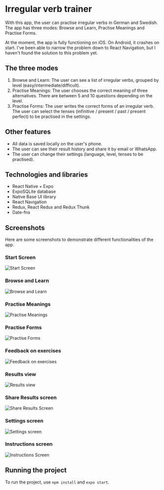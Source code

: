 # Irregular verb trainer

With this app, the user can practise irregular verbs in German and Swedish. The app has three modes: Browse and Learn, Practise Meanings and Practise Forms. 

At the moment, the app is fully functioning on iOS. On Android, it crashes on start. I've been able to narrow the problem down to React Navigation, but I haven't found the solution to this problem yet.

## The three modes

1. Browse and Learn: The user can see a list of irregular verbs, grouped by level (easy/intermediate/difficult).
2. Practise Meanings: The user chooses the correct meaning of three alternatives. There are between 5 and 10 questions depending on the level.
3. Practise Forms: The user writes the correct forms of an irregular verb. The user can select the tenses (infinitive / present / past / present perfect) to be practised in the settings.

## Other features

* All data is saved locally on the user's phone.
* The user can see their result history and share it by email or WhatsApp.
* The user can change their settings (language, level, tenses to be practised).

## Technologies and libraries

* React Native + Expo
* ExpoSQLite database
* Native Base UI library
* React Navigation
* Redux, React Redux and Redux Thunk
* Date-fns

## Screenshots

Here are some screenshots to demonstrate different functionalities of the app.

### Start Screen
![Start Screen](https://www.ollieloranta.fi/screenshots/start_screen.PNG)

### Browse and Learn
![Browse and Learn](https://www.ollieloranta.fi/screenshots/browse_verbs_screen.PNG)

### Practise Meanings
![Practise Meanings](https://www.ollieloranta.fi/screenshots/meanings_mode.PNG)

### Practise Forms
![Practise Forms](https://www.ollieloranta.fi/screenshots/forms_mode.PNG)

### Feedback on exercises
![Feedback on exercises](https://www.ollieloranta.fi/screenshots/feedback.PNG)

### Results view
![Results view](https://www.ollieloranta.fi/screenshots/results_view.PNG)

### Share Results screen
![Share Results Screen](https://www.ollieloranta.fi/screenshots/share_results_screen.PNG)

### Settings screen
![Settings screen](https://www.ollieloranta.fi/screenshots/settings_screen.PNG)

### Instructions screen
![Instructions Screen](https://www.ollieloranta.fi/screenshots/instructions.PNG)

## Running the project
To run the project, use `npm install` and `expo start`.